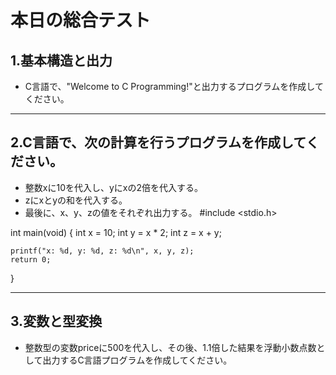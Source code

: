 # 本日の総合テスト
## 1.基本構造と出力
- C言語で、"Welcome to C Programming!"と出力するプログラムを作成してください。

---

## 2.C言語で、次の計算を行うプログラムを作成してください。
- 整数xに10を代入し、yにxの2倍を代入する。
- zにxとyの和を代入する。
- 最後に、x、y、zの値をそれぞれ出力する。
#include <stdio.h>

int main(void) {
    int x = 10;
    int y = x * 2;
    int z = x + y;
    
    printf("x: %d, y: %d, z: %d\n", x, y, z);
    return 0;
}

---

## 3.変数と型変換
- 整数型の変数priceに500を代入し、その後、1.1倍した結果を浮動小数点数として出力するC言語プログラムを作成してください。
  
